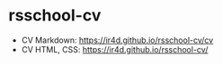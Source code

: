# rsschool-cv

  - CV Markdown: https://ir4d.github.io/rsschool-cv/cv
  - CV HTML, CSS: https://ir4d.github.io/rsschool-cv/
